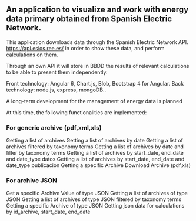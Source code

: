 ## An application to visualize and work with energy data primary obtained from Spanish Electric Network.

This application downloads data through the Spanish Electric Network API.
https://api.esios.ree.es/ in order to show these data, and perform calculations on them.

Through an own API it will store in BBDD the results of relevant calculations to be able to present them independently.

Front technology: Angular 6, Chart.js, Blob, Bootstrap 4 for Angular.
Back technology: node.js, express, mongoDB..

A long-term development for the management of energy data is planned

At this time, the following functionalities are implemented:

### For generic archive (pdf,xml,xls)
Getting a list of archives
Getting a list of archives by date
Getting a list of archives filtered by taxonomy terms
Getting a list of archives by date and filter by taxonomy terms
Getting a list of archives by start_date, end_date and date_type datos
Getting a list of archives by start_date, end_date and date_type publicacion
Getting a specific Archive
Download Archive (pdf,xls)

### For archive JSON
Get a specific Archive Value of type JSON
Getting a list of archives of type JSON
Getting a list of archives of type JSON filtered by taxonomy terms
Getting a specific Archive of type JSON
Getting json data for calculations by id_archive, start_date, end_date
